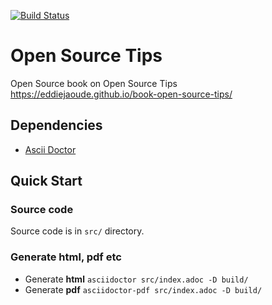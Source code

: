 [![Build Status](https://travis-ci.org/eddiejaoude/book-open-source-tips.svg?branch=master)](https://travis-ci.org/eddiejaoude/book-open-source-tips)

# Open Source Tips

Open Source book on Open Source Tips https://eddiejaoude.github.io/book-open-source-tips/

## Dependencies

* [Ascii Doctor](http://asciidoctor.org)

## Quick Start

### Source code

Source code is in `src/` directory.

### Generate html, pdf etc

* Generate **html** `asciidoctor src/index.adoc -D build/`
* Generate **pdf** `asciidoctor-pdf src/index.adoc -D build/`
